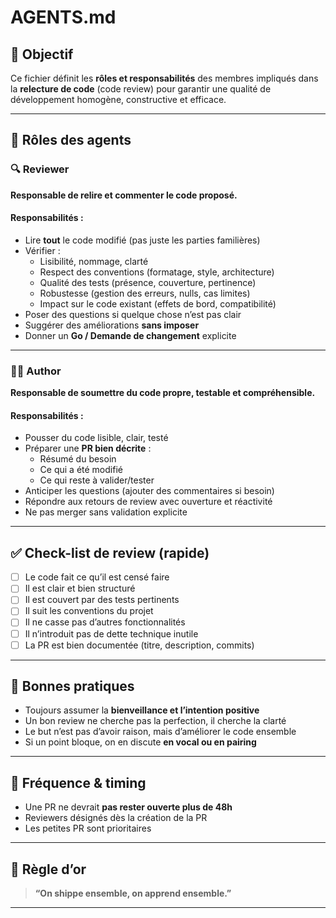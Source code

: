 # AGENTS.md

## 🎯 Objectif

Ce fichier définit les **rôles et responsabilités** des membres impliqués dans la **relecture de code** (code review) pour garantir une qualité de développement homogène, constructive et efficace.

---

## 👤 Rôles des agents

### 🔍 Reviewer
**Responsable de relire et commenter le code proposé.**

#### Responsabilités :
- Lire **tout** le code modifié (pas juste les parties familières)
- Vérifier :
    - Lisibilité, nommage, clarté
    - Respect des conventions (formatage, style, architecture)
    - Qualité des tests (présence, couverture, pertinence)
    - Robustesse (gestion des erreurs, nulls, cas limites)
    - Impact sur le code existant (effets de bord, compatibilité)
- Poser des questions si quelque chose n’est pas clair
- Suggérer des améliorations **sans imposer**
- Donner un **Go / Demande de changement** explicite

---

### 🧑‍💻 Author
**Responsable de soumettre du code propre, testable et compréhensible.**

#### Responsabilités :
- Pousser du code lisible, clair, testé
- Préparer une **PR bien décrite** :
    - Résumé du besoin
    - Ce qui a été modifié
    - Ce qui reste à valider/tester
- Anticiper les questions (ajouter des commentaires si besoin)
- Répondre aux retours de review avec ouverture et réactivité
- Ne pas merger sans validation explicite

---

## ✅ Check-list de review (rapide)

- [ ] Le code fait ce qu’il est censé faire
- [ ] Il est clair et bien structuré
- [ ] Il est couvert par des tests pertinents
- [ ] Il suit les conventions du projet
- [ ] Il ne casse pas d’autres fonctionnalités
- [ ] Il n’introduit pas de dette technique inutile
- [ ] La PR est bien documentée (titre, description, commits)

---

## 🧠 Bonnes pratiques

- Toujours assumer la **bienveillance et l’intention positive**
- Un bon review ne cherche pas la perfection, il cherche la clarté
- Le but n’est pas d’avoir raison, mais d’améliorer le code ensemble
- Si un point bloque, on en discute **en vocal ou en pairing**

---

## 📆 Fréquence & timing

- Une PR ne devrait **pas rester ouverte plus de 48h**
- Reviewers désignés dès la création de la PR
- Les petites PR sont prioritaires

---

## 🤝 Règle d’or

> **“On shippe ensemble, on apprend ensemble.”**

---

